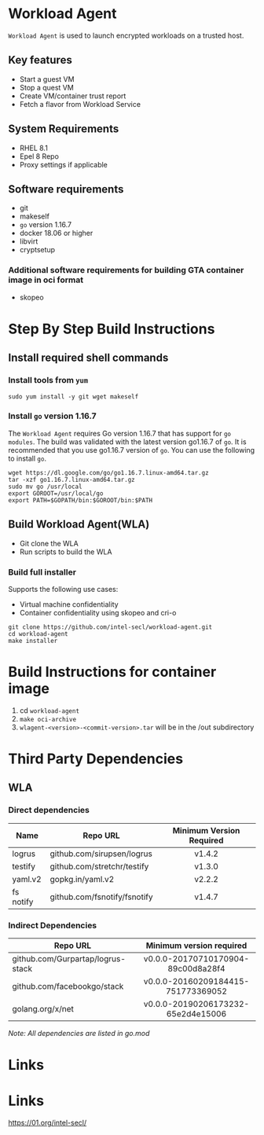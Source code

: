 # Workload Agent 

`Workload Agent` is used to launch encrypted workloads on a trusted host.

## Key features
- Start a guest VM
- Stop a quest VM
- Create VM/container trust report
- Fetch a flavor from Workload Service


## System Requirements
- RHEL 8.1
- Epel 8 Repo
- Proxy settings if applicable

## Software requirements
- git
- makeself
- `go` version 1.16.7
- docker 18.06 or higher
- libvirt
- cryptsetup

### Additional software requirements for building GTA container image in oci format
- skopeo

# Step By Step Build Instructions

## Install required shell commands

### Install tools from `yum`
```shell
sudo yum install -y git wget makeself
```

### Install `go` version 1.16.7
The `Workload Agent` requires Go version 1.16.7 that has support for `go modules`. The build was validated with the latest version go1.16.7 of `go`. It is recommended that you use go1.16.7 version of `go`. You can use the following to install `go`.
```shell
wget https://dl.google.com/go/go1.16.7.linux-amd64.tar.gz
tar -xzf go1.16.7.linux-amd64.tar.gz
sudo mv go /usr/local
export GOROOT=/usr/local/go
export PATH=$GOPATH/bin:$GOROOT/bin:$PATH
```

## Build Workload Agent(WLA)

- Git clone the WLA
- Run scripts to build the WLA

### Build full installer

Supports the following use cases:
- Virtual machine confidentiality
- Container confidentiality using skopeo and cri-o

```shell
git clone https://github.com/intel-secl/workload-agent.git
cd workload-agent
make installer
```

# Build Instructions for container image
1. cd `workload-agent`
2. `make oci-archive`
3. `wlagent-<version>-<commit-version>.tar` will be in the /out subdirectory 

# Third Party Dependencies

## WLA

### Direct dependencies

| Name                  | Repo URL                        | Minimum Version Required           |
| ----------------------| --------------------------------| :--------------------------------: |
| logrus                | github.com/sirupsen/logrus      | v1.4.2                             |
| testify               | github.com/stretchr/testify     | v1.3.0                             |
| yaml.v2               | gopkg.in/yaml.v2                | v2.2.2                             |
| fs notify             | github.com/fsnotify/fsnotify    | v1.4.7                             |


### Indirect Dependencies

| Repo URL                          | Minimum version required           |
| ----------------------------------| :--------------------------------: |
| github.com/Gurpartap/logrus-stack | v0.0.0-20170710170904-89c00d8a28f4 |
| github.com/facebookgo/stack       | v0.0.0-20160209184415-751773369052 |
| golang.org/x/net                  | v0.0.0-20190206173232-65e2d4e15006 |

*Note: All dependencies are listed in go.mod*

# Links
# Links
https://01.org/intel-secl/
